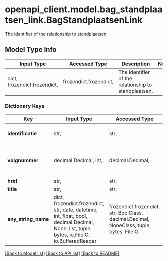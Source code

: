 # openapi_client.model.bag_standplaatsen_link.BagStandplaatsenLink

The identifier of the relationship to standplaatsen.

## Model Type Info
Input Type | Accessed Type | Description | Notes
------------ | ------------- | ------------- | -------------
dict, frozendict.frozendict,  | frozendict.frozendict,  | The identifier of the relationship to standplaatsen. | 

### Dictionary Keys
Key | Input Type | Accessed Type | Description | Notes
------------ | ------------- | ------------- | ------------- | -------------
**identificatie** | str,  | str,  | Landelijke identificerende sleutel. | 
**volgnummer** | decimal.Decimal, int,  | decimal.Decimal,  | Uniek volgnummer van de toestand van het object. | value must be a 64 bit integer
**href** | str,  | str,  |  | 
**title** | str,  | str,  |  | 
**any_string_name** | dict, frozendict.frozendict, str, date, datetime, int, float, bool, decimal.Decimal, None, list, tuple, bytes, io.FileIO, io.BufferedReader | frozendict.frozendict, str, BoolClass, decimal.Decimal, NoneClass, tuple, bytes, FileIO | any string name can be used but the value must be the correct type | [optional]

[[Back to Model list]](../../README.md#documentation-for-models) [[Back to API list]](../../README.md#documentation-for-api-endpoints) [[Back to README]](../../README.md)

